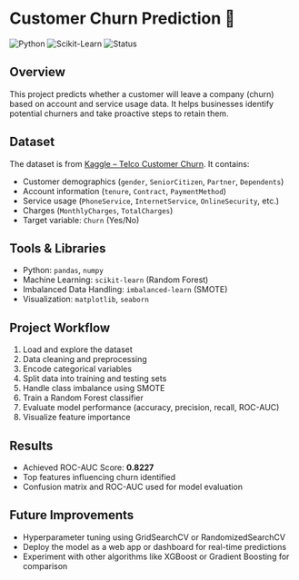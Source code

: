 # Customer Churn Prediction 🚀

![Python](https://img.shields.io/badge/Python-3.11-blue?style=flat)
![Scikit-Learn](https://img.shields.io/badge/Scikit--Learn-0.26-orange?style=flat)
![Status](https://img.shields.io/badge/Status-Completed-brightgreen)

## Overview
This project predicts whether a customer will leave a company (churn) based on account and service usage data. It helps businesses identify potential churners and take proactive steps to retain them.

## Dataset
The dataset is from [Kaggle – Telco Customer Churn](https://www.kaggle.com/blastchar/telco-customer-churn). It contains:
- Customer demographics (`gender`, `SeniorCitizen`, `Partner`, `Dependents`)
- Account information (`tenure`, `Contract`, `PaymentMethod`)
- Service usage (`PhoneService`, `InternetService`, `OnlineSecurity`, etc.)
- Charges (`MonthlyCharges`, `TotalCharges`)
- Target variable: `Churn` (Yes/No)

## Tools & Libraries
- Python: `pandas`, `numpy`
- Machine Learning: `scikit-learn` (Random Forest)
- Imbalanced Data Handling: `imbalanced-learn` (SMOTE)
- Visualization: `matplotlib`, `seaborn`

## Project Workflow
1. Load and explore the dataset
2. Data cleaning and preprocessing
3. Encode categorical variables
4. Split data into training and testing sets
5. Handle class imbalance using SMOTE
6. Train a Random Forest classifier
7. Evaluate model performance (accuracy, precision, recall, ROC-AUC)
8. Visualize feature importance

## Results
- Achieved ROC-AUC Score: **0.8227**
- Top features influencing churn identified
- Confusion matrix and ROC-AUC used for model evaluation

## Future Improvements
- Hyperparameter tuning using GridSearchCV or RandomizedSearchCV
- Deploy the model as a web app or dashboard for real-time predictions
- Experiment with other algorithms like XGBoost or Gradient Boosting for comparison
